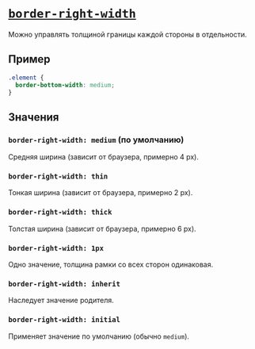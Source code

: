 # [`border-right-width`](../index.md)

Можно управлять толщиной границы каждой стороны в отдельности.

## Пример

```css
.element {
  border-bottom-width: medium;
}
```

## Значения

### `border-right-width: medium` (по умолчанию)

Средняя ширина (зависит от браузера, примерно 4 px).

### `border-right-width: thin`

Тонкая ширина (зависит от браузера, примерно 2 px).

### `border-right-width: thick`

Толстая ширина (зависит от браузера, примерно 6 px).

### `border-right-width: 1px`

Одно значение, толщина рамки со всех сторон одинаковая.

### `border-right-width: inherit`

Наследует значение родителя.

### `border-right-width: initial`

Применяет значение по умолчанию (обычно `medium`).
